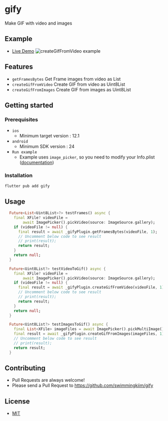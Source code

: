 # gify

Make GIF with video and images

## Example

- [Live Demo](https://swimmingkiim.github.io/gif_maker/)
  ![createGifFromVideo example](https://github.com/swimmingkiim/blog-comments/blob/main/assets/images/gify_create_gif_from_video_example.gif?raw=true)

## Features

- `getFramesBytes` Get Frame images from video as List<Uint8List>
- `createGifFromVideo` Create GIF from video as Uint8List
- `createGifFromImages` Create GIF from images as Uint8List

## Getting started

### Prerequisites

- `ios`
  - Minimum target version : 12.1
- `android`
  - Minimum SDK version : 24
- `Run example`
  - Example uses `image_picker`, so you need to modify your Info.plist ([documentation](https://pub.dev/packages/image_picker#ios))

### Installation

```bash
flutter pub add gify
```

## Usage

```dart
  Future<List<Uint8List>?> testFrames() async {
    final XFile? videoFile =
        await ImagePicker().pickVideo(source: ImageSource.gallery);
    if (videoFile != null) {
      final result = await _gifyPlugin.getFramesBytes(videoFile, 1);
      // Uncomment below code to see result
      // print(result);
      return result;
    }
    return null;
  }

  Future<Uint8List?> testVideoToGif() async {
    final XFile? videoFile =
        await ImagePicker().pickVideo(source: ImageSource.gallery);
    if (videoFile != null) {
      final result = await _gifyPlugin.createGifFromVideo(videoFile, 1);
      // Uncomment below code to see result
      // print(result);
      return result;
    }
    return null;
  }

  Future<Uint8List?> testImagesToGif() async {
    final List<XFile> imageFiles = await ImagePicker().pickMultiImage();
    final result = await _gifyPlugin.createGifFromImages(imageFiles, 1);
    // Uncomment below code to see result
    // print(result);
    return result;
  }
```

## Contributing

- Pull Requests are always welcome!
- Please send a Pull Request to https://github.com/swimmingkiim/gify

## License

- [MIT](https://github.com/swimmingkiim/gify/blob/main/LICENSE)
